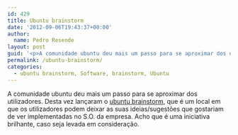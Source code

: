 ```yaml
---
id: 429
title: Ubuntu brainstorm
date: '2012-09-06T19:43:37+00:00'
author: 
  name: Pedro Resende
layout: post
guid: '<p>A comunidade ubuntu deu mais um passo para se aproximar dos utilizadores. Desta vez lançaram o <a href="http://brainstorm.ubuntu.com/" target="_blank">ubuntu brainstorm</a>, que é um local em que os utilizadores podem deixar as suas ideias/sugestões qu'
permalink: /ubuntu-brainstorm/
categories:
  - ubuntu brainstorm, Software, brainstorm, Ubuntu
---
```

A comunidade ubuntu deu mais um passo para se aproximar dos utilizadores. Desta vez lançaram o <a href="http://brainstorm.ubuntu.com/" target="_blank">ubuntu brainstorm</a>, que é um local em que os utilizadores podem deixar as suas ideias/sugestões que gostariam de ver implementadas no S.O. da empresa. Acho que é uma iniciativa brilhante, caso seja levada em consideração.